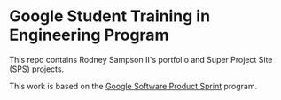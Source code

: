 # Google Student Training in Engineering Program

This repo contains Rodney Sampson II's portfolio and Super Project Site (SPS) projects.

This work is based on the [Google Software Product Sprint](https://g.co/softwareproductsprint) program.
